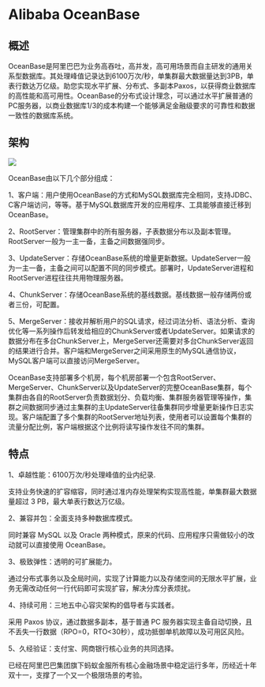 <!--
 * @Author: wangzhichiao<https://github.com/wzc570738205>
 * @Date: 2021-03-29 16:22:27
 * @LastEditors: wangzhichiao<https://github.com/wzc570738205>
 * @LastEditTime: 2021-03-29 16:25:04
-->
# **Alibaba OceanBase**
## **概述**
OceanBase是阿里巴巴为业务高吞吐，高并发，高可用场景而自主研发的通用关系型数据库。其处理峰值记录达到6100万次/秒，单集群最大数据量达到3PB，单表行数达万亿级。助您实现水平扩展、分布式、多副本Paxos，以获得商业数据库的高性能和高可用性。OceanBase的分布式设计理念，可以通过水平扩展普通的PC服务器，以商业数据库1/3的成本构建一个能够满足金融级要求的可靠性和数据一致性的数据库系统。
## **架构**
![](/docs/images/fenbushi/Aspose.Words.e155d991-2bba-4b18-8ef6-192bfb238a28.003.png)

OceanBase由以下几个部分组成：

1、客户端：用户使用OceanBase的方式和MySQL数据库完全相同，支持JDBC、C客户端访问，等等。基于MySQL数据库开发的应用程序、工具能够直接迁移到OceanBase。

2、RootServer：管理集群中的所有服务器，子表数据分布以及副本管理。RootServer一般为一主一备，主备之间数据强同步。

3、UpdateServer：存储OceanBase系统的增量更新数据。UpdateServer一般为一主一备，主备之间可以配置不同的同步模式。部署时，UpdateServer进程和RootServer进程往往共用物理服务器。

4、ChunkServer：存储OceanBase系统的基线数据。基线数据一般存储两份或者三份，可配置。

5、MergeServer：接收并解析用户的SQL请求，经过词法分析、语法分析、查询优化等一系列操作后转发给相应的ChunkServer或者UpdateServer。如果请求的数据分布在多台ChunkServer上，MergeServer还需要对多台ChunkServer返回的结果进行合并。客户端和MergeServer之间采用原生的MySQL通信协议，MySQL客户端可以直接访问MergeServer。

OceanBase支持部署多个机房，每个机房部署一个包含RootServer、MergeServer、ChunkServer以及UpdateServer的完整OceanBase集群，每个集群由各自的RootServer负责数据划分、负载均衡、集群服务器管理等操作，集群之间数据同步通过主集群的主UpdateServer往备集群同步增量更新操作日志实现。客户端配置了多个集群的RootServer地址列表，使用者可以设置每个集群的流量分配比例，客户端根据这个比例将读写操作发往不同的集群。
## **特点**
1、卓越性能：6100万次/秒处理峰值的业内纪录.

支持业务快速的扩容缩容，同时通过准内存处理架构实现高性能，单集群最大数据量超过 3 PB，最大单表行数达万亿级。

2、兼容并包：全面支持多种数据库模式。

同时兼容 MySQL 以及 Oracle 两种模式，原来的代码、应用程序只需做较小的改动就可以直接使用 OceanBase。

3、极致弹性：透明的可扩展能力。

通过分布式事务以及全局时间，实现了计算能力以及存储空间的无限水平扩展，业务无需改动任何一行代码即可实现扩容，解决分库分表烦扰。

4、持续可用：三地五中心容灾架构的倡导者与实践者。

采用 Paxos 协议，通过数据多副本，基于普通 PC 服务器实现主备自动切换，且不丢失一行数据（RPO=0，RTO<30秒），成功抵御单机故障以及可用区风险。

5、久经验证：支付宝、网商银行核心业务的共同选择。

已经在阿里巴巴集团旗下蚂蚁金服所有核心金融场景中稳定运行多年，历经近十年双十一，支撑了一个又一个极限场景的考验。
